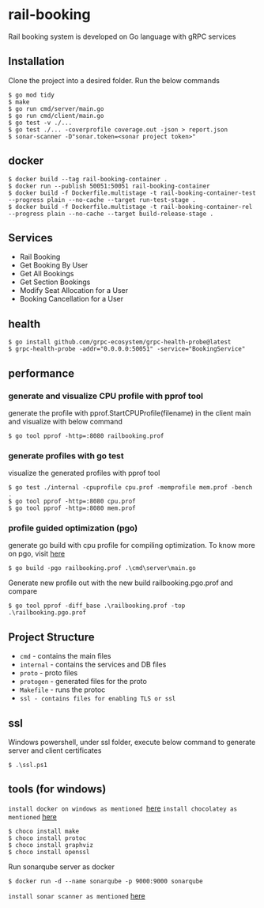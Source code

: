 # rail-booking

Rail booking system is developed on Go language with gRPC services

## Installation 

Clone the project into a desired folder.
Run the below commands
```
$ go mod tidy
$ make
$ go run cmd/server/main.go
$ go run cmd/client/main.go
$ go test -v ./...
$ go test ./... -coverprofile coverage.out -json > report.json
$ sonar-scanner -D"sonar.token=<sonar project token>"
```

## docker
```
$ docker build --tag rail-booking-container .
$ docker run --publish 50051:50051 rail-booking-container
$ docker build -f Dockerfile.multistage -t rail-booking-container-test --progress plain --no-cache --target run-test-stage .
$ docker build -f Dockerfile.multistage -t rail-booking-container-rel --progress plain --no-cache --target build-release-stage .
```

## Services 

- Rail Booking
- Get Booking By User
- Get All Bookings
- Get Section Bookings
- Modify Seat Allocation for a User
- Booking Cancellation for a User

## health

```
$ go install github.com/grpc-ecosystem/grpc-health-probe@latest
$ grpc-health-probe -addr="0.0.0.0:50051" -service="BookingService"
```

## performance

### generate and visualize CPU profile with pprof tool 

generate the profile with pprof.StartCPUProfile(filename) in the client main and visualize with below command
```
$ go tool pprof -http=:8080 railbooking.prof
```
### generate profiles with go test 

visualize the generated profiles with pprof tool
```
$ go test ./internal -cpuprofile cpu.prof -memprofile mem.prof -bench .
$ go tool pprof -http=:8080 cpu.prof
$ go tool pprof -http=:8080 mem.prof
```
### profile guided optimization (pgo)

generate go build with cpu profile for compiling optimization. To know more on pgo, visit [here](https://www.youtube.com/watch?v=FwzE5Sdhhdw)
```
$ go build -pgo railbooking.prof .\cmd\server\main.go
```
Generate new profile out with the new build railbooking.pgo.prof and compare
```
$ go tool pprof -diff_base .\railbooking.prof -top .\railbooking.pgo.prof
```

## Project Structure

* `cmd` - contains the main files
* `internal` - contains the services and DB files
* `proto` - proto files
* `protogen` - generated files for the proto
* `Makefile` - runs the protoc 
* `ssl - contains files for enabling TLS or ssl`

## ssl

Windows powershell, under ssl folder, execute below command to generate server and client certificates

`$ .\ssl.ps1`

## tools (for windows)

`install docker on windows as mentioned `[here](https://docs.docker.com/desktop/install/windows-install/)
`install chocolatey as mentioned` [here](https://chocolatey.org/install) 
```
$ choco install make
$ choco install protoc
$ choco install graphviz 
$ choco install openssl
```
Run sonarqube server as docker 

```
$ docker run -d --name sonarqube -p 9000:9000 sonarqube
```
`install sonar scanner as mentioned` [here](https://docs.sonarsource.com/sonarqube/9.9/analyzing-source-code/scanners/sonarscanner/)